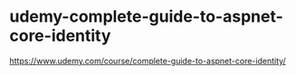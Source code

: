 # udemy-complete-guide-to-aspnet-core-identity
https://www.udemy.com/course/complete-guide-to-aspnet-core-identity/
